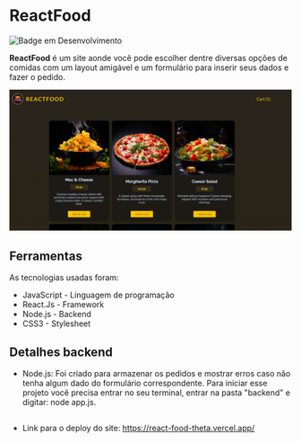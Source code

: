 # ReactFood

![Badge em Desenvolvimento](https://img.shields.io/badge/status-finish-green)

**ReactFood** é um site aonde você pode escolher dentre diversas opções de comidas com um layout amigável e um formulário para inserir seus dados e fazer o pedido.

<img src='./public//React food image.png' alt='imagem das comidas disponíveis'/>

## Ferramentas

As tecnologias usadas foram:

- JavaScript - Linguagem de programação
- React.Js - Framework
- Node.js - Backend
- CSS3 - Stylesheet

## Detalhes backend

- Node.js: Foi criado para armazenar os pedidos e mostrar erros caso não tenha algum dado do formulário correspondente. Para iniciar esse projeto você precisa entrar no seu terminal, entrar na pasta "backend" e digitar: node app.js.

##

- Link para o deploy do site: https://react-food-theta.vercel.app/
